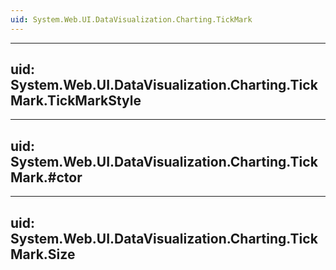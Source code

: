 ```yaml
---
uid: System.Web.UI.DataVisualization.Charting.TickMark
---
```


---
uid: System.Web.UI.DataVisualization.Charting.TickMark.TickMarkStyle
---

---
uid: System.Web.UI.DataVisualization.Charting.TickMark.#ctor
---

---
uid: System.Web.UI.DataVisualization.Charting.TickMark.Size
---
